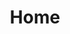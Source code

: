 ---
title: Home
draft: false
partners:
  - name: US Special Operations Command
    logo: /images/homepage/socom.png
  - name: Space Systems Command
    logo: /images/homepage/space-systems-command.png
  - name: US Space Force
    logo: /images/homepage/space-force.png
  - name: Kessel Run
    logo: /images/homepage/kessel-run.png
  - name: US Airfoce
    logo: /images/homepage/usaf.png
  - name: Dept. Of Defense
    logo: /images/homepage/dod.png
  - name: Corsair Ranch
    logo: /images/homepage/corsair-ranch.png
  - name: Space Camp
    logo: /images/homepage/space-camp.png
  - name: Level Up
    logo: /images/homepage/level-up.png
  - name: Consumer Financial Protection Bureau
    logo: /images/homepage/cfpb.png
  - name: 18f
    logo: /images/homepage/18f.png
  - name: Platform One
    logo: /images/homepage/platform-one.png
---